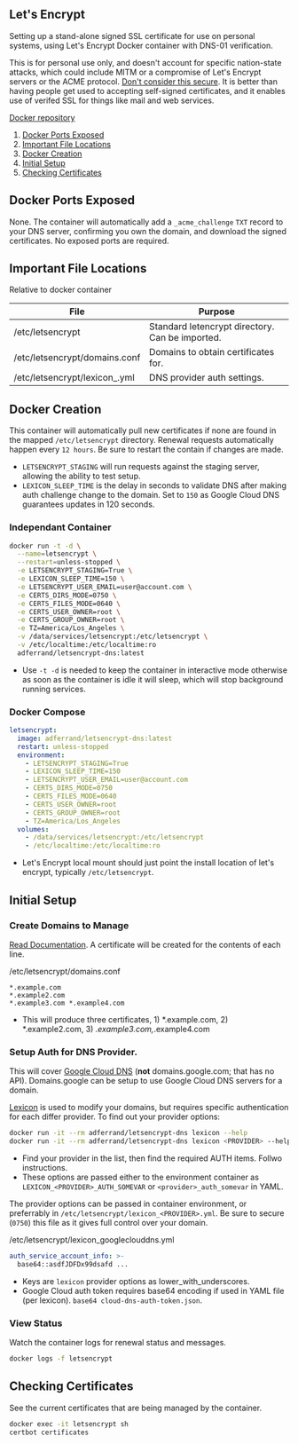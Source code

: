 Let's Encrypt
-------------
Setting up a stand-alone signed SSL certificate for use on personal systems,
using Let's Encrypt Docker container with DNS-01 verification.

This is for personal use only, and doesn't account for specific nation-state
attacks, which could include MITM or a compromise of Let's Encrypt servers or
the ACME protocol. [Don't consider this secure][1]. It is better than having
people get used to accepting self-signed certificates, and it enables use of
verifed SSL for things like mail and web services.

[Docker repository][2]

1. [Docker Ports Exposed](#docker-ports-exposed)
1. [Important File Locations](#important-file-locations)
1. [Docker Creation](#docker-creation)
1. [Initial Setup](#initial-setup)
1. [Checking Certificates](#checking-certificates)

Docker Ports Exposed
--------------------
None. The container will automatically add a `_acme_challenge` `TXT` record to
your DNS server, confirming you own the domain, and download the signed
certificates. No exposed ports are required.

Important File Locations
------------------------
Relative to docker container

| File                                    | Purpose                                         |
|-----------------------------------------|-------------------------------------------------|
| /etc/letsencrypt                        | Standard letencrypt directory. Can be imported. |
| /etc/letsencrypt/domains.conf           | Domains to obtain certificates for.             |
| /etc/letsencrypt/lexicon_<PROIVDER>.yml | DNS provider auth settings.                     |

Docker Creation
---------------
This container will automatically pull new certificates if none are found in the
mapped `/etc/letsencrypt` directory. Renewal requests automatically happen every
`12 hours`. Be sure to restart the contain if changes are made.

* `LETSENCRYPT_STAGING` will run requests against the staging server, allowing
  the ability to test setup.
* `LEXICON_SLEEP_TIME` is the delay in seconds to validate DNS after making
  auth challenge change to the domain. Set to `150` as Google Cloud DNS
  guarantees updates in 120 seconds.

### Independant Container
```bash
docker run -t -d \
  --name=letsencrypt \
  --restart=unless-stopped \
  -e LETSENCRYPT_STAGING=True \
  -e LEXICON_SLEEP_TIME=150 \
  -e LETSENCRYPT_USER_EMAIL=user@account.com \
  -e CERTS_DIRS_MODE=0750 \
  -e CERTS_FILES_MODE=0640 \
  -e CERTS_USER_OWNER=root \
  -e CERTS_GROUP_OWNER=root \
  -e TZ=America/Los_Angeles \
  -v /data/services/letsencrypt:/etc/letsencrypt \
  -v /etc/localtime:/etc/localtime:ro
  adferrand/letsencrypt-dns:latest
```
* Use `-t -d` is needed to keep the container in interactive mode otherwise as
  soon as the container is idle it will sleep, which will stop background
  running services.

### Docker Compose
```yaml
letsencrypt:
  image: adferrand/letsencrypt-dns:latest
  restart: unless-stopped
  environment:
    - LETSENCRYPT_STAGING=True
    - LEXICON_SLEEP_TIME=150
    - LETSENCRYPT_USER_EMAIL=user@account.com
    - CERTS_DIRS_MODE=0750
    - CERTS_FILES_MODE=0640
    - CERTS_USER_OWNER=root
    - CERTS_GROUP_OWNER=root
    - TZ=America/Los_Angeles
  volumes:
    - /data/services/letsencrypt:/etc/letsencrypt
    - /etc/localtime:/etc/localtime:ro
```
* Let's Encrypt local mount should just point the install location of let's
  encrypt, typically `/etc/letsencrypt`.

Initial Setup
-------------
### Create Domains to Manage
[Read Documentation][2]. A certificate will be created for the contents of each
line.

/etc/letsencrypt/domains.conf
```
*.example.com
*.example2.com
*.example3.com *.example4.com
```
* This will produce three certificates, 1) *.example.com, 2) *.example2.com,
  3) *.example3.com,*.example4.com

### Setup Auth for DNS Provider.
This will cover [Google Cloud DNS][3] (**not** domains.google.com; that has no
API). Domains.google can be setup to use Google Cloud DNS servers for a domain.

[Lexicon][4] is used to modify your domains, but requires specific
authentication for each differ provider. To find out your provider options:

```bash
docker run -it --rm adferrand/letsencrypt-dns lexicon --help
docker run -it --rm adferrand/letsencrypt-dns lexicon <PROVIDER> --help
```
* Find your provider in the list, then find the required AUTH items. Follwo
  instructions.
* These options are passed either to the environment container as
  `LEXICON_<PROVIDER>_AUTH_SOMEVAR` or `<provider>_auth_somevar` in YAML.

The provider options can be passed in container environment, or preferrably in
`/etc/letsencrypt/lexicon_<PROVIDER>.yml`. Be sure to secure (`0750`) this file
as it gives full control over your domain.

/etc/letsencrypt/lexicon_googleclouddns.yml
```yaml
auth_service_account_info: >-
  base64::asdfJDFDx99dsafd ...
```
* Keys are `lexicon` provider options as lower_with_underscores.
* Google Cloud auth token requires base64 encoding if used in YAML file (per
  lexicon). `base64 cloud-dns-auth-token.json`.

### View Status
Watch the container logs for renewal status and messages.

```bash
docker logs -f letsencrypt
```

Checking Certificates
---------------------
See the current certificates that are being managed by the container.

```bash
docker exec -it letsencrypt sh
certbot certificates
```

[1]: https://www.reddit.com/r/PFSENSE/comments/4qwp8i/do_we_really_have_to_lock_every_thread_that/d4wuymx/?st=iwy5oece&sh=a2a3c939
[2]: https://github.com/adferrand/docker-letsencrypt-dns
[3]: cloud.google.com
[4]: https://github.com/AnalogJ/lexicon